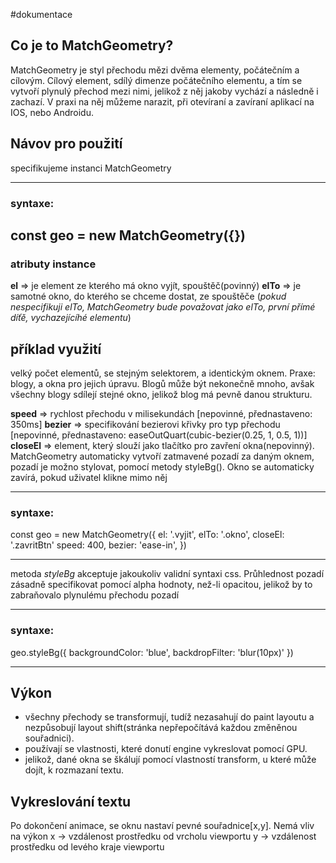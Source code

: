 #dokumentace

## Co je to MatchGeometry?
MatchGeometry je styl přechodu mězi dvěma elementy, počátečním a cílovým.
Cílový element, sdílý dimenze počátečního elementu, a tím se vytvoří plynulý přechod mezi nimi, jelikož z něj jakoby vychází a následně i zachazí.
V praxi na něj můžeme narazit, při otevíraní a zavíraní aplikací na IOS, nebo Androidu.

## Návov pro použití
specifikujeme instanci  MatchGeometry

---
### syntaxe:
const geo = new MatchGeometry({})
---

### atributy instance
**el** => je element ze kterého má okno vyjít, spouštěč(povinný)
**elTo** => je samotné okno, do kterého se chceme dostat, ze spouštěče
(*pokud nespecifikuji elTo, MatchGeometry bude považovat jako elTo, první přímé díťě, vychazejícíhé elementu*)

## příklad využití
velký počet elementů, se stejným selektorem, a identickým oknem. Praxe: blogy, a okna pro jejich úpravu. Blogů může být nekonečně
mnoho, avšak všechny blogy sdílejí stejné okno, jelikož blog má pevně danou strukturu.

**speed** => rychlost přechodu v milisekundách [nepovinné, přednastaveno: 350ms]
**bezier** => specifikování bezierovi křivky pro typ přechodu [nepovinné, přednastaveno: easeOutQuart(cubic-bezier(0.25, 1, 0.5, 1))]
**closeEl** => element, který slouží jako tlačítko pro zavření okna(nepovinný). MatchGeometry automaticky vytvoří zatmavené pozadí za daným oknem, 
pozadí je možno stylovat, pomocí metody styleBg(). Okno se automaticky zavírá, pokud uživatel klikne mimo něj

---
### syntaxe:

const geo = new MatchGeometry({
    el: '.vyjit',
    elTo: '.okno',
    closeEl: '.zavritBtn'
    speed: 400,
    bezier: 'ease-in',
})

---

metoda *styleBg* akceptuje jakoukoliv validní syntaxi css. Průhlednost pozadí zásadně specifikovat pomocí alpha hodnoty, než-li opacitou, jelikož by to 
zabraňovalo plynulému přechodu pozadí

---
### syntaxe:

geo.styleBg({
    backgroundColor: 'blue',
    backdropFilter: 'blur(10px)'
})

---

## Výkon
- všechny přechody se transformují, tudíž nezasahují do paint layoutu a nezpůsobují layout shift(stránka nepřepočítává každou změněnou souřadnici).
- používají se vlastnosti, které donutí engine vykreslovat pomocí GPU.
- jelikož, dané okna se škálují pomocí vlastností transform, u které může dojít, k rozmazaní textu.

## Vykreslování textu
Po dokončení animace, se oknu nastaví pevné souřadnice[x,y]. Nemá vliv na výkon
x -> vzdálenost prostředku od vrcholu viewportu
y -> vzdálenost prostředku od levého kraje viewportu
